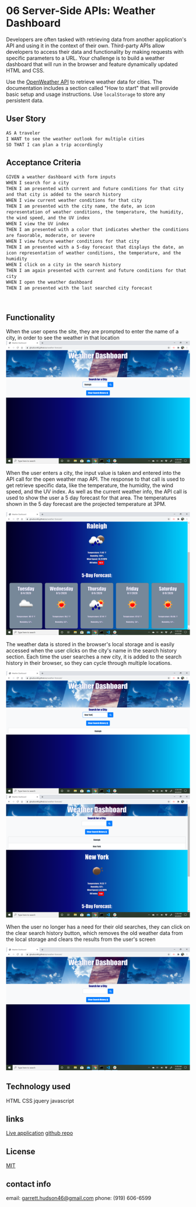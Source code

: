 # 06 Server-Side APIs: Weather Dashboard

Developers are often tasked with retrieving data from another application's API and using it in the context of their own. Third-party APIs allow developers to access their data and functionality by making requests with specific parameters to a URL. Your challenge is to build a weather dashboard that will run in the browser and feature dynamically updated HTML and CSS.

Use the [OpenWeather API](https://openweathermap.org/api) to retrieve weather data for cities. The documentation includes a section called "How to start" that will provide basic setup and usage instructions. Use `localStorage` to store any persistent data.

## User Story

```
AS A traveler
I WANT to see the weather outlook for multiple cities
SO THAT I can plan a trip accordingly
```

## Acceptance Criteria

```
GIVEN a weather dashboard with form inputs
WHEN I search for a city
THEN I am presented with current and future conditions for that city and that city is added to the search history
WHEN I view current weather conditions for that city
THEN I am presented with the city name, the date, an icon representation of weather conditions, the temperature, the humidity, the wind speed, and the UV index
WHEN I view the UV index
THEN I am presented with a color that indicates whether the conditions are favorable, moderate, or severe
WHEN I view future weather conditions for that city
THEN I am presented with a 5-day forecast that displays the date, an icon representation of weather conditions, the temperature, and the humidity
WHEN I click on a city in the search history
THEN I am again presented with current and future conditions for that city
WHEN I open the weather dashboard
THEN I am presented with the last searched city forecast



```

## Functionality 

When the user opens the site, they are prompted to enter the name of a city, in order to see the weather in that location
![landing page](img/landingpage.png)

When the user enters a city, the input value is taken and entered into the API call for the open weather map API. The response to that call is used to get retrieve specific data, like the temperature, the humidity, the wind speed, and the UV index. As well as the current weather info, the API call is used to show the user a 5 day forecast for that area. The temperatures shown in the 5 day forecast are the projected temperature at 3PM.

![foreceast](img/forecast.png)

The weather data is stored in the browser's local storage and is easily accessed when the user clicks on the city's name in the search history section. Each time the user searches a new city, it is added to the search history in their browser, so they can cycle through multiple locations.

![new search](img/newsearch.png)
![history](img/history.png)

When the user no longer has a need for their old searches, they can click on the clear search history button, which removes the old weather data from the local storage and clears the results from the user's screen

![clear](img/clear.png)

## Technology used
HTML
CSS
jquery
javascript

## links
[Live application](https://ghudson46.github.io/weather-forecast)
[github repo](https://github.com/ghudson46/weather-forecast)

## License
[MIT](https://choosealicense.com/licenses/mit/)

## contact info
email: garrett.hudson46@gmail.com
phone: (919) 606-6599


